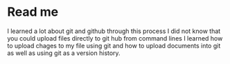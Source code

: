 # Read me

I learned a lot about git and github through this process
I did not know that you could upload files directly to git hub from command lines
I learned how to upload chages to my file using git and how to upload documents into git as well as using git as a version history.
